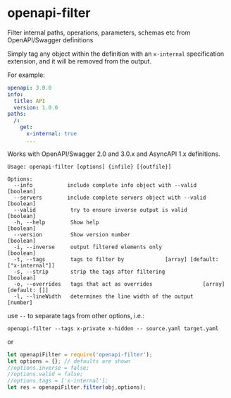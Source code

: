 # openapi-filter

Filter internal paths, operations, parameters, schemas etc from OpenAPI/Swagger definitions

Simply tag any object within the definition with an `x-internal` specification extension, and it will be removed from the output.

For example:

```yaml
openapi: 3.0.0
info:
  title: API
  version: 1.0.0
paths:
  /:
    get:
      x-internal: true
      ...
```

Works with OpenAPI/Swagger 2.0 and 3.0.x and AsyncAPI 1.x definitions.

```
Usage: openapi-filter [options] {infile} [{outfile}]

Options:
  --info           include complete info object with --valid              [boolean]
  --servers        include complete servers object with --valid           [boolean]
  --valid           try to ensure inverse output is valid                 [boolean]
  -h, --help        Show help                                             [boolean]
  --version         Show version number                                   [boolean]
  -i, --inverse     output filtered elements only                         [boolean]
  -t, --tags        tags to filter by             [array] [default: ["x-internal"]]
  -s, --strip       strip the tags after filtering                        [boolean]
  -o, --overrides   tags that act as overrides                [array] [default: []]
  -l, --lineWidth   determines the line width of the output                [number]
```

use `--` to separate tags from other options, i.e.:

`openapi-filter --tags x-private x-hidden -- source.yaml target.yaml`

or

```javascript
let openapiFilter = require('openapi-filter');
let options = {}; // defaults are shown
//options.inverse = false;
//options.valid = false;
//options.tags = ['x-internal'];
let res = openapiFilter.filter(obj,options);
```
